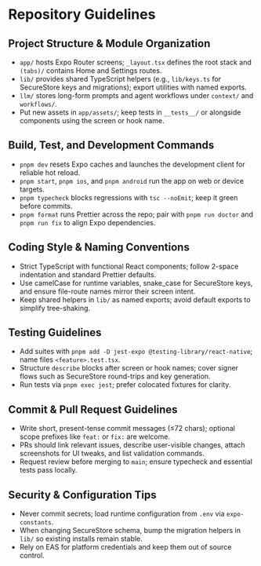 # Repository Guidelines

## Project Structure & Module Organization
- `app/` hosts Expo Router screens; `_layout.tsx` defines the root stack and `(tabs)/` contains Home and Settings routes.
- `lib/` provides shared TypeScript helpers (e.g., `lib/keys.ts` for SecureStore keys and migrations); export utilities with named exports.
- `llm/` stores long-form prompts and agent workflows under `context/` and `workflows/`.
- Put new assets in `app/assets/`; keep tests in `__tests__/` or alongside components using the screen or hook name.

## Build, Test, and Development Commands
- `pnpm dev` resets Expo caches and launches the development client for reliable hot reload.
- `pnpm start`, `pnpm ios`, and `pnpm android` run the app on web or device targets.
- `pnpm typecheck` blocks regressions with `tsc --noEmit`; keep it green before commits.
- `pnpm format` runs Prettier across the repo; pair with `pnpm run doctor` and `pnpm run fix` to align Expo dependencies.

## Coding Style & Naming Conventions
- Strict TypeScript with functional React components; follow 2-space indentation and standard Prettier defaults.
- Use camelCase for runtime variables, snake_case for SecureStore keys, and ensure file-route names mirror their screen intent.
- Keep shared helpers in `lib/` as named exports; avoid default exports to simplify tree-shaking.

## Testing Guidelines
- Add suites with `pnpm add -D jest-expo @testing-library/react-native`; name files `<feature>.test.tsx`.
- Structure `describe` blocks after screen or hook names; cover signer flows such as SecureStore round-trips and key generation.
- Run tests via `pnpm exec jest`; prefer colocated fixtures for clarity.

## Commit & Pull Request Guidelines
- Write short, present-tense commit messages (≤72 chars); optional scope prefixes like `feat:` or `fix:` are welcome.
- PRs should link relevant issues, describe user-visible changes, attach screenshots for UI tweaks, and list validation commands.
- Request review before merging to `main`; ensure typecheck and essential tests pass locally.

## Security & Configuration Tips
- Never commit secrets; load runtime configuration from `.env` via `expo-constants`.
- When changing SecureStore schema, bump the migration helpers in `lib/` so existing installs remain stable.
- Rely on EAS for platform credentials and keep them out of source control.
